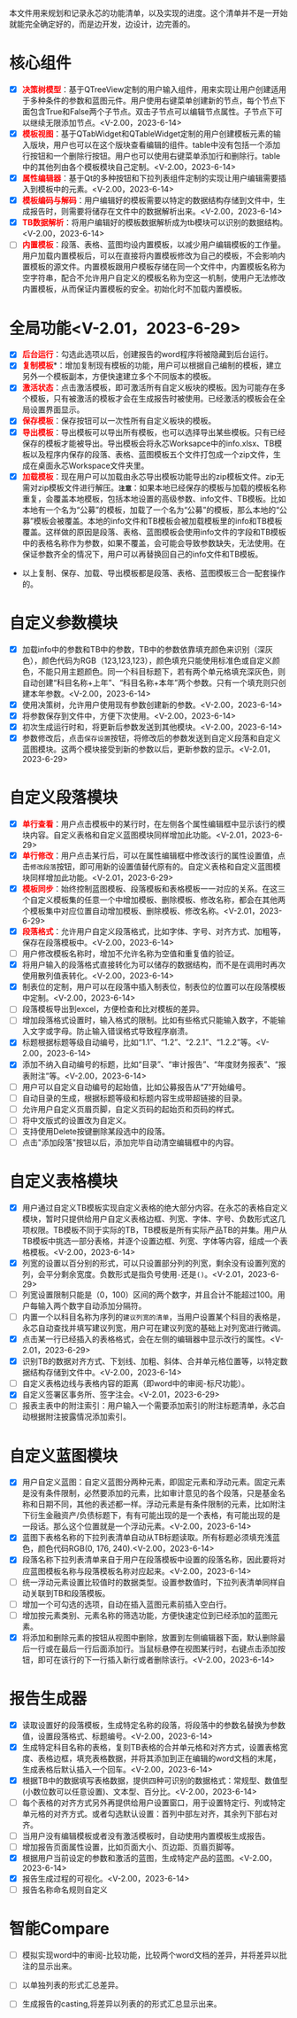 本文件用来规划和记录永芯的功能清单，以及实现的进度。这个清单并不是一开始就能完全确定好的，而是边开发，边设计，边完善的。
# 核心组件
- [x] <span style="color:red;">**决策树模型**</span>：基于QTreeView定制的用户输入组件，用来实现让用户创建适用于多种条件的参数和蓝图元件。用户使用右键菜单创建新的节点，每个节点下面包含True和False两个子节点。双击子节点可以编辑节点属性。子节点下可以继续无限添加节点。<V-2.00，2023-6-14>
- [x] <span style="color:red;">**模板视图**</span>：基于QTabWidget和QTableWidget定制的用户创建模板元素的输入版块，用户也可以在这个版块查看编辑的组件。table中没有包括一个添加行按钮和一个删除行按钮。用户也可以使用右键菜单添加行和删除行。table中的其他列由各个模板模块自己定制。<V-2.00，2023-6-14>
- [x] <span style="color:red;">**属性编辑器**</span>：基于Qt的多种按钮和下拉列表组件定制的实现让用户编辑需要插入到模板中的元素。<V-2.00，2023-6-14>
- [x] <span style="color:red;">**模板编码与解码**</span>：用户编辑好的模板需要以特定的数据结构存储到文件中，生成报告时，则需要将储存在文件中的数据解析出来。<V-2.00，2023-6-14>
- [x] <span style="color:red;">**TB数据解析**</span>：将用户编辑好的模板数据解析成为tb模块可以识别的数据结构。<V-2.00，2023-6-14>
- [ ] <span style="color:red;">**内置模板**</span>：段落、表格、蓝图均设内置模板，以减少用户编辑模板的工作量。用户加载内置模板后，可以在直接将内置模板修改为自己的模板，不会影响内置模板的源文件。内置模板跟用户模板存储在同一个文件中，内置模板名称为空字符串，配合不允许用户自定义的模板名称为空这一机制，使用户无法修改内置模板，从而保证内置模板的安全。初始化时不加载内置模板。

# 全局功能<V-2.01，2023-6-29>
- [x] <span style="color:red;">**后台运行**</span>：勾选此选项以后，创建报告的word程序将被隐藏到后台运行。
- [x] <span style="color:red;">**复制模板**</span>*：增加复制现有模板的功能，用户可以根据自己编制的模板，建立另外一个模板副本，方便快速建立多个不同版本的模板。
- [x] <span style="color:red;">**激活状态**</span>：点击激活模板，即可激活所有自定义板块的模板。因为可能存在多个模板，只有被激活的模板才会在生成报告时被使用。已经激活的模板会在全局设置界面显示。
- [x] <span style="color:red;">**保存模板**</span>：保存按钮可以一次性所有自定义板块的模板。
- [x] <span style="color:red;">**导出模板**</span>：导出模板可以导出所有模板，也可以选择导出某些模板。只有已经保存的模板才能被导出。导出模板会将永芯Worksapce中的info.xlsx、TB模板以及程序内保存的段落、表格、蓝图模板五个文件打包成一个zip文件，生成在桌面永芯Workspace文件夹里。
- [x] <span style="color:red;">**加载模板**</span>：现在用户可以加载由永芯导出模板功能导出的zip模板文件。zip无需对zip模板文件进行解压。**`注意`**：如果本地已经保存的模板与加载的模板名称重复，会覆盖本地模板，包括本地设置的高级参数、info文件、TB模板。比如本地有一个名为“公募”的模板，加载了一个名为“公募”的模板，那么本地的“公募”模板会被覆盖。本地的info文件和TB模板会被加载模板里的info和TB模板覆盖。这样做的原因是段落、表格、蓝图模板会使用info文件的字段和TB模板中的表格名称作为参数，如果不覆盖，会可能会导致参数缺失，无法使用。在保证参数齐全的情况下，用户可以再替换回自己的info文件和TB模板。
- 以上复制、保存、加载、导出模板都是段落、表格、蓝图模板三合一配套操作的。

# 自定义参数模块
- [x] 加载info中的参数和TB中的参数，TB中的参数依靠填充颜色来识别（深灰色），颜色代码为RGB（123,123,123），颜色填充只能使用标准色或自定义颜色，不能只用主题颜色。同一个科目标题下，若有两个单元格填充深灰色，则自动创建“科目名称+上年”、“科目名称+本年”两个参数。只有一个填充则只创建本年参数。<V-2.00，2023-6-14>
- [x] 使用决策树，允许用户使用现有参数创建新的参数。<V-2.00，2023-6-14>
- [x] 将参数保存到文件中，方便下次使用。<V-2.00，2023-6-14>
- [x] 初次生成运行时和，将更新后参数发送到其他模块。<V-2.00，2023-6-14>
- [x] 参数修改后，点击`保存设置`按钮，将修改后的参数发送到自定义段落和自定义蓝图模块。这两个模块接受到新的参数以后，更新参数的显示。<V-2.01，2023-6-29>

# 自定义段落模块
- [x] <span style="color:red;">**单行查看**</span>：用户点击模板中的某行时，在左侧各个属性编辑框中显示该行的模块内容。自定义表格和自定义蓝图模块同样增加此功能。<V-2.01，2023-6-29>
- [x] <span style="color:red;">**单行修改**</span>：用户点击某行后，可以在属性编辑框中修改该行的属性设置值，点击`修改段落`按钮，即可用新的设置值替代原有的。自定义表格和自定义蓝图模块同样增加此功能。<V-2.01，2023-6-29>
- [x] <span style="color:red;">**模板同步**</span>：始终控制蓝图模板、段落模板和表格模板一一对应的关系。在这三个自定义模板集的任意一个中增加模板、删除模板、修改名称，都会在其他两个模板集中对应位置自动增加模板、删除模板、修改名称。<V-2.01，2023-6-29>
- [x] <span style="color:red;">**段落格式**</span>：允许用户自定义段落格式，比如字体、字号、对齐方式、加粗等，保存在段落模板中。<V-2.00，2023-6-14>
- [ ] 用户修改模板名称时，增加不允许名称为空值和重复值的验证。
- [x] 将用户输入的段落格式直接转化为可以储存的数据结构，而不是在调用时再次使用散列值表转化。<V-2.00，2023-6-14>
- [x] 制表位的定制，用户可以在段落中插入制表位，制表位的位置可以在段落模板中定制。<V-2.00，2023-6-14>
- [ ] 段落模板导出到excel，方便检查和比对模板的差异。
- [ ] 增加段落格式设置时，输入格式的限制。比如有些格式只能输入数字，不能输入文字或字母。防止输入错误格式导致程序崩溃。
- [x] 标题根据标题等级自动编号，比如“1.1”、“1.2”、“2.2.1”、“1.2.2”等。<V-2.00，2023-6-14>
- [x] 添加不纳入自动编号的标题，比如“目录”、“审计报告”、“年度财务报表”、“报表附注”等。<V-2.00，2023-6-14>
- [ ] 用户可以自定义自动编号的起始值，比如公募报告从“7”开始编号。
- [ ] 自动目录的生成，根据标题等级和标题内容生成带超链接的目录。
- [ ] 允许用户自定义页眉页脚，自定义页码的起始页和页码的样式。
- [ ] 将中文版式的设置改为自定义。
- [ ] 支持使用Delete按键删除某段选中的段落。
- [ ] 点击"添加段落"按钮以后，添加完毕自动清空编辑框中的内容。

# 自定义表格模块
- [x] 用户通过自定义TB模板实现自定义表格的绝大部分内容。在永芯的表格自定义模块，暂时只提供给用户自定义表格边框、列宽、字体、字号、负数形式这几项权限。TB模板不同于实际的TB，TB模板是所有实际产品TB的并集。用户从TB模板中挑选一部分表格，并逐个设置边框、列宽、字体等内容，组成一个表格模板。<V-2.00，2023-6-14>
- [x] 列宽的设置以百分别的形式，可以只设置部分列的列宽，剩余没有设置列宽的列，会平分剩余宽度。负数形式是指负号使用`-`还是`()`。<V-2.01，2023-6-29>
- [ ] 列宽设置限制只能是（0，100）区间的两个数字，并且合计不能超过100。用户每输入两个数字自动添加分隔符。
- [ ] 内置一个以科目名称为序列的`建议列宽的清单`，当用户设置某个科目的表格是，永芯自动查找并填写建议列宽，用户可在建议列宽的基础上对列宽进行微调。
- [x] 点击某一行已经插入的表格格式，会在左侧的编辑器中显示改行的属性。<V-2.01，2023-6-29>
- [x] 识别TB的数据对齐方式、下划线、加粗、斜体、合并单元格位置等，以特定数据结构存储到文件中。<V-2.00，2023-6-14>
- [ ] 自定义表格边线与表格内容的距离（即word中的审阅-标尺功能）。
- [x] 自定义签署区事务所、签字注会。<V-2.01，2023-6-29>
- [ ] 报表主表中的附注索引：用户输入一个需要添加索引的附注标题清单，永芯自动根据附注披露情况添加索引。

# 自定义蓝图模块
- [x] 用户自定义蓝图：自定义蓝图分两种元素，即固定元素和浮动元素。固定元素是没有条件限制，必然要添加的元素，比如审计意见的各个段落，只是基金名称和日期不同，其他的表述都一样。浮动元素是有条件限制的元素，比如附注下衍生金融资产/负债标题下，有有可能出现的是一个表格，有可能出现的是一段话。那么这个位置就是一个浮动元素。<V-2.00，2023-6-14>
- [x] 蓝图下表格名称的下拉列表清单自动从TB标题读取。所有标题必须填充浅蓝色，颜色代码RGB(0, 176, 240).<V-2.00，2023-6-14>
- [X] 段落名称下拉列表清单来自于用户在段落模板中设置的段落名称，因此要将对应蓝图模板名称与段落模板名称对应起来。<V-2.00，2023-6-14>
- [ ] 统一浮动元素设置比较值时的数据类型。设置参数值时，下拉列表清单同样自动关联到TB和段落模板。
- [ ] 增加一个可勾选的选项，自动在插入蓝图元素前插入空白行。
- [ ] 增加按元素类别、元素名称的筛选功能，方便快速定位到已经添加的蓝图元素。
- [x] 将添加和删除元素的按钮从视图中删除，放置到左侧编辑器下面，默认删除最后一行或在最后一行后面添加行。当鼠标悬停在视图某行时，右键点击添加按钮，即可在该行的下一行插入新行或者删除该行。<V-2.00，2023-6-14>

# 报告生成器
- [x] 读取设置好的段落模板，生成特定名称的段落，将段落中的参数名替换为参数值，设置段落格式、标题编号。<V-2.00，2023-6-14>
- [x] 生成特定科目名称的表格，复刻TB表格的合并单元格和对齐方式，设置表格宽度、表格边框，填充表格数据，并将其添加到正在编辑的word文档的末尾，生成表格后默认插入一个回车。<V-2.00，2023-6-14>
- [x] 根据TB中的数据填写表格数据，提供四种可识别的数据格式：常规型、数值型(小数位数可以任意设置)、文本型、百分比。<V-2.00，2023-6-14>
- [ ] 每个表格的对齐方式另外再提供给用户设置窗口，用于设置特定行、列或特定单元格的对齐方式。或者勾选默认设置：首列中部左对齐，其余列下部右对齐。
- [ ] 当用户没有编辑模板或者没有激活模板时，自动使用内置模板生成报告。
- [ ] 增加报告页面属性设置，比如页面大小、页边距、页眉页脚等。
- [x] 根据用户当前设定的参数和激活的蓝图，生成特定产品的蓝图。<V-2.00，2023-6-14>
- [x] 报告生成过程的可视化。<V-2.00，2023-6-14>
- [ ] 报告名称命名规则自定义

# 智能Compare
- [ ] 模拟实现word中的审阅-比较功能，比较两个word文档的差异，并将差异以批注的显示出来。
- [ ] 以单独列表的形式汇总差异。
- [ ] 生成报告的casting,将差异以列表的的形式汇总显示出来。

